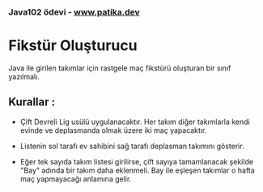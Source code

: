 ### Java102 ödevi - www.patika.dev

# Fikstür Oluşturucu

Java ile girilen takımlar için rastgele maç fikstürü oluşturan bir sınıf yazılmalı.


## Kurallar :

 - Çift Devreli Lig usülü uygulanacaktır. Her takım diğer takımlarla kendi evinde ve deplasmanda olmak üzere iki maç yapacaktır.


 - Listenin sol tarafı ev sahibini sağ tarafı deplasman takımını gösterir.


 - Eğer tek sayıda takım listesi girilirse, çift sayıya tamamlanacak şekilde "Bay" adında bir takım daha eklenmeli. Bay ile eşleşen takımlar o hafta maç yapmayacağı anlamına gelir.